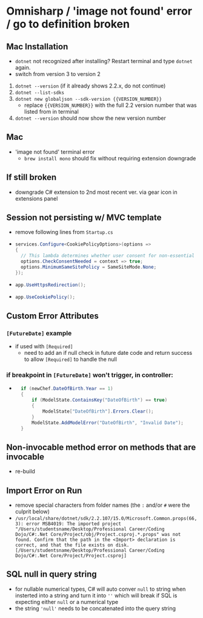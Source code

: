 # Omnisharp / 'image not found' error / go to definition broken

## Mac Installation

- `dotnet` not recognized after installing? Restart terminal and type `dotnet` again.
- switch from version 3 to version 2

1. `dotnet --version` (if it already shows 2.2.x, do not continue)
2. `dotnet --list-sdks`
3. `dotnet new globaljson --sdk-version {{VERSION_NUMBER}}`
   - replace `{{VERSION_NUMBER}}` with the full 2.2 version number that was listed from in terminal
4. `dotnet --version` should now show the new version number

## Mac

- 'image not found' terminal error
  - `brew install mono` should fix without requiring extension downgrade

## If still broken

- downgrade C# extension to 2nd most recent ver. via gear icon in extensions panel

## Session not persisting w/ MVC template

- remove following lines from `Startup.cs`

- ```csharp
  services.Configure<CookiePolicyOptions>(options =>
  {
    // This lambda determines whether user consent for non-essential cookies is needed for a given request.
    options.CheckConsentNeeded = context => true;
    options.MinimumSameSitePolicy = SameSiteMode.None;
  });
  ```

- ```csharp
  app.UseHttpsRedirection();
  ```

- ```csharp
  app.UseCookiePolicy();
  ```

## Custom Error Attributes

### `[FutureDate]` example

- if used with `[Required]`
  - need to add an if null check in future date code and return success to allow `[Required]` to handle the null

### if breakpoint in `[FutureDate]` won't trigger, in controller:

- ```csharp
    if (newChef.DateOfBirth.Year == 1)
    {
        if (ModelState.ContainsKey("DateOfBirth") == true)
        {
            ModelState["DateOfBirth"].Errors.Clear();
        }
        ModelState.AddModelError("DateOfBirth", "Invalid Date");
    }
  ```

## Non-invocable method error on methods that are invocable

- re-build

## Import Error on Run

- remove special characters from folder names (the `:` and/or `#` were the culprit below)
- `/usr/local/share/dotnet/sdk/2.2.107/15.0/Microsoft.Common.props(66,3): error MSB4019: The imported project "/Users/studentsname/Desktop/Professional Career/Coding Dojo/C#:.Net Core/Project/obj/Project.csproj.*.props" was not found. Confirm that the path in the <Import> declaration is correct, and that the file exists on disk. [/Users/studentsname/Desktop/Professional Career/Coding Dojo/C#:.Net Core/Project/Project.csproj]`

## SQL null in query string

- for nullable numerical types, C# will auto conver `null` to string when insterted into a string and turn it into `''` which will break if SQL is expecting either `null` or a numerical type
- the string `'null'` needs to be concatenated into the query string
